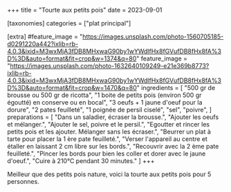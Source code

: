 +++
title = "Tourte aux petits pois"
date = 2023-09-01

[taxonomies]
categories = ["plat principal"]

[extra]
#feature_image = "https://images.unsplash.com/photo-1560705185-d0291220a442?ixlib=rb-4.0.3&ixid=M3wxMjA3fDB8MHxwaG90by1wYWdlfHx8fGVufDB8fHx8fA%3D%3D&auto=format&fit=crop&w=1374&q=80"
feature_image = "https://images.unsplash.com/photo-1632640109249-e21e369b8773?ixlib=rb-4.0.3&ixid=M3wxMjA3fDB8MHxwaG90by1wYWdlfHx8fGVufDB8fHx8fA%3D%3D&auto=format&fit=crop&w=1470&q=80"
ingredients = [
  "500 gr de brousse ou 500 gr de ricotta",
  "1 boite de petits pois (environ 500 gr égoutté) en conserve ou en bocal",
  "3 oeufs + 1 jaune d'oeuf pour la dorure",
  "2 pates feuilleté",
  "1 poignée de persil ciselé",
  "sel",
  "poivre",
]
preparations = [
  "Dans un saladier, écraser la brousse.",
  "Ajouter les oeufs et mélanger.",
  "Ajouter le sel, poivre et le persil.",
  "Egoutter et rincer les petits pois et les ajouter. Mélanger sans les écraser.",
  "Beurrer un plat à tarte pour placer la 1 ère pate feuilleté.",
  "Verser l'appareil au centre et étaller en laissant 2 cm libre sur les bords.",
  "Recouvrir avec la 2 ème pate feuilleté.",
  "Pincer les bords pour bien les coller et dorer avec le jaune d'oeuf.",
  "Cuire à 210°C pendant 30 minutes."
]
+++

Meilleur que des petits pois nature, voici la tourte aux petits pois pour 5 personnes.
